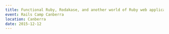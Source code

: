 ```yaml
---
title: Functional Ruby, Rodakase, and another world of Ruby web applications
event: Rails Camp Canberra
location: Canberra
date: 2015-12-12
---
```

